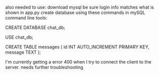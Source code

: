 also needed to use:
download mysql
be sure login info matches what is shown in app.py
create database using these commands in mySQL command line tools:

CREATE DATABASE chat_db;

USE chat_db;

CREATE TABLE messages (
    id INT AUTO_INCREMENT PRIMARY KEY,
    message TEXT
);

I'm currently getting a error 400 when I try to connect the client to the server. needs further troubleshooting
